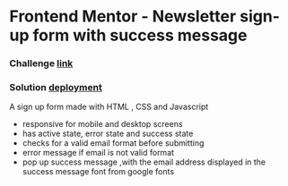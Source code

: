 # Frontend Mentor - Newsletter sign-up form with success message

### Challenge [link](https://www.frontendmentor.io/challenges/newsletter-signup-form-with-success-message-3FC1AZbNrv)

### Solution [deployment](https://64c7027674848a50cb03a6ca--profound-beignet-78fc0d.netlify.app)

A sign up form made with HTML , CSS and Javascript

* responsive for mobile and desktop screens
* has active state, error state and success state
* checks for a valid email format before submitting
* error message if email is not valid format
* pop up success message ,with the email address displayed in the success message
 font from  google fonts


